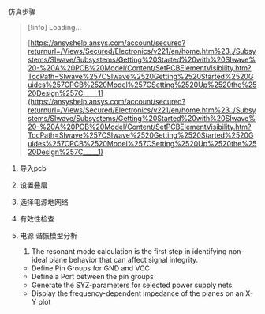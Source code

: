   

  

仿真步骤

> [!info] Loading...  
>  
> [https://ansyshelp.ansys.com/account/secured?returnurl=/Views/Secured/Electronics/v221/en/home.htm%23../Subsystems/SIwave/Subsystems/Getting%20Started%20with%20SIwave%20-%20A%20PCB%20Model/Content/SetPCBElementVisibility.htm?TocPath=SIwave%257CSIwave%2520Getting%2520Started%2520Guides%257CPCB%2520Model%257CSetting%2520Up%2520the%2520Design%257C_____1](https://ansyshelp.ansys.com/account/secured?returnurl=/Views/Secured/Electronics/v221/en/home.htm%23../Subsystems/SIwave/Subsystems/Getting%20Started%20with%20SIwave%20-%20A%20PCB%20Model/Content/SetPCBElementVisibility.htm?TocPath=SIwave%257CSIwave%2520Getting%2520Started%2520Guides%257CPCB%2520Model%257CSetting%2520Up%2520the%2520Design%257C_____1)  

1. 导入pcb
2. 设置叠层
3. 选择电源地网络
4. 有效性检查

  

  

1. 电源 谐振模型分析
    
    1. The resonant mode calculation is the first step in identifying non-ideal plane behavior that can affect signal integrity.
    
      
    
    - Define Pin Groups for GND and VCC
    - Define a Port between the pin groups
    - Generate the SYZ-parameters for selected power supply nets
    - Display the frequency-dependent impedance of the planes on an X-Y plot